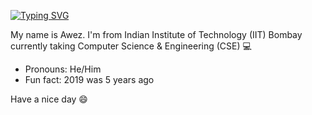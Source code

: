 <!-- ![](https://komarev.com/ghpvc/?username=awezmehtab&color=ff69b4)
# Hi there 👋, Welcome! -->


[![Typing SVG](https://readme-typing-svg.herokuapp.com?font=Fira+Code&size=30&pause=1000&center=true&width=1000&lines=Hi+there%2C+Welcome)](https://git.io/typing-svg)

My name is Awez. I'm from Indian Institute of Technology (IIT) Bombay currently taking Computer Science & Engineering (CSE) 💻

<!--
**awezmehtab/awezmehtab** is a ✨ _special_ ✨ repository because its `README.md` (this file) appears on your GitHub profile.

Here are some ideas to get you started:

- 🔭 I’m currently working on ...
- 🌱 I’m currently learning ...
- 👯 I’m looking to collaborate on ...
- 🤔 I’m looking for help with ...
- 💬 Ask me about ...
- 📫 How to reach me: ...
- 😄 Pronouns: ...
- ⚡ Fun fact: ...
-->

<!--
I have a decent amount of interest in coding. Currently I can use C++, Python, JavaScript, NodeJS, ExpressJS, Bash, LaTeX, HTML-CSS(only if you want to count). I am interested in mathematics, computer science and physics. I also enjoy competitive programming, quantum computation. Apart from academics, I like doing standup comedy 🎤
-->

<!-- [![GitHub Streak](https://streak-stats.demolab.com/?user=awezmehtab&theme=dark)](https://git.io/streak-stats) -->

-  Pronouns: He/Him
-  Fun fact: 2019 was 5 years ago

Have a nice day 😄
